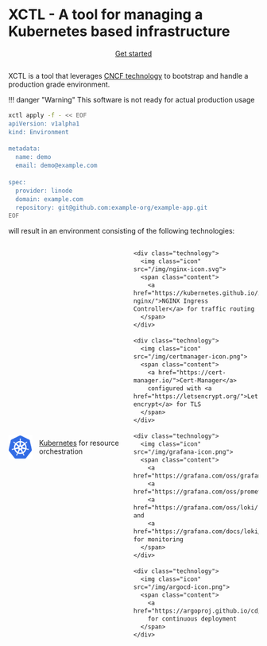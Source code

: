# XCTL - A tool for managing a Kubernetes based infrastructure

<div class="buttons">
    <a class="md-button" href="/getting-started/apply-environment/">Get started</a>
</div>

XCTL is a tool that leverages [CNCF technology](https://www.cncf.io/) to bootstrap and handle a production grade environment.

!!! danger "Warning"
    This software is not ready for actual production usage

```bash
xctl apply -f - << EOF
apiVersion: v1alpha1
kind: Environment

metadata:
  name: demo
  email: demo@example.com

spec:
  provider: linode
  domain: example.com
  repository: git@github.com:example-org/example-app.git
EOF
```

will result in an environment consisting of the following technologies:

<div class="technologies-container">
    <div class="technology">
      <img class="icon" src="/img/kubernetes-icon.svg">
      <span class="content">
        <a href="https://kubernetes.io/">Kubernetes</a> for resource orchestration
      </span>
    </div>

    <div class="technology">
      <img class="icon" src="/img/nginx-icon.svg">
      <span class="content">
        <a href="https://kubernetes.github.io/ingress-nginx/">NGINX Ingress Controller</a> for traffic routing
      </span>
    </div>

    <div class="technology">
      <img class="icon" src="/img/certmanager-icon.png">
      <span class="content">
        <a href="https://cert-manager.io/">Cert-Manager</a>
        configured with <a href="https://letsencrypt.org/">Let's encrypt</a> for TLS
      </span>
    </div>

    <div class="technology">
      <img class="icon" src="/img/grafana-icon.png">
      <span class="content">
        <a href="https://grafana.com/oss/grafana/">Grafana</a>,
        <a href="https://grafana.com/oss/prometheus/">Prometheus</a>,
        <a href="https://grafana.com/oss/loki/">Loki</a> and
        <a href="https://grafana.com/docs/loki/latest/clients/promtail/">Promtail</a> for monitoring
      </span>
    </div>

    <div class="technology">
      <img class="icon" src="/img/argocd-icon.png">
      <span class="content">
        <a href="https://argoproj.github.io/cd/">ArgoCD</a>
        for continuous deployment
      </span>
    </div>
</div>

<style>
div.buttons {
    width: 100%;
    display: flex;

    justify-content: center;

    margin-bottom: 2em;
}

div.technologies-container {
    display: grid;
    grid-template-columns: 50% 50%;
}

div.technology {
  display: flex;
  align-items: center;

  margin-top: 1em;
}

img.icon {
  max-width: 48px;
  max-height: 48px;
  min-height: 48px;
}

span.content {
  margin-left: 1em;
}
</style>

